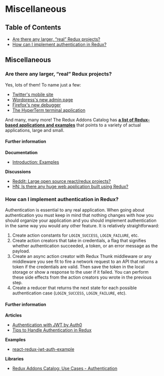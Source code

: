 # Miscellaneous

## Table of Contents

* [Are there any larger, “real” Redux projects?](miscellaneous.md#miscellaneous-real-projects)
* [How can I implement authentication in Redux?](miscellaneous.md#miscellaneous-authentication)

## Miscellaneous

### Are there any larger, “real” Redux projects?

Yes, lots of them! To name just a few:

* [Twitter's mobile site](https://mobile.twitter.com/)
* [Wordpress's new admin page](https://github.com/Automattic/wp-calypso)
* [Firefox's new debugger](https://github.com/devtools-html/debugger.html)
* [The HyperTerm terminal application](https://github.com/zeit/hyperterm)

And many, many more! The Redux Addons Catalog has [**a list of Redux-based applications and examples**](https://github.com/markerikson/redux-ecosystem-links/blob/master/apps-and-examples.md) that points to a variety of actual applications, large and small.

#### Further information

**Documentation**

* [Introduction: Examples](../introduction/examples.md)

**Discussions**

* [Reddit: Large open source react/redux projects?](https://www.reddit.com/r/reactjs/comments/496db2/large_open_source_reactredux_projects/)
* [HN: Is there any huge web application built using Redux?](https://news.ycombinator.com/item?id=10710240)

### How can I implement authentication in Redux?

Authentication is essential to any real application. When going about authentication you must keep in mind that nothing changes with how you should organize your application and you should implement authentication in the same way you would any other feature. It is relatively straightforward:

1. Create action constants for `LOGIN_SUCCESS`, `LOGIN_FAILURE`, etc.
2. Create action creators that take in credentials, a flag that signifies whether authentication succeeded, a token, or an error message as the payload.
3. Create an async action creator with Redux Thunk middleware or any middleware you see fit to fire a network request to an API that returns a token if the credentials are valid. Then save the token in the local storage or show a response to the user if it failed. You can perform these side effects from the action creators you wrote in the previous step.
4. Create a reducer that returns the next state for each possible authentication case \(`LOGIN_SUCCESS`, `LOGIN_FAILURE`, etc\).

#### Further information

**Articles**

* [Authentication with JWT by Auth0](https://auth0.com/blog/2016/01/04/secure-your-react-and-redux-app-with-jwt-authentication/)
* [Tips to Handle Authentication in Redux](https://medium.com/@MattiaManzati/tips-to-handle-authentication-in-redux-2-introducing-redux-saga-130d6872fbe7)

**Examples**

* [react-redux-jwt-auth-example](https://github.com/joshgeller/react-redux-jwt-auth-example)

**Libraries**

* [Redux Addons Catalog: Use Cases - Authentication](https://github.com/markerikson/redux-ecosystem-links/blob/master/use-cases.md#authentication)

